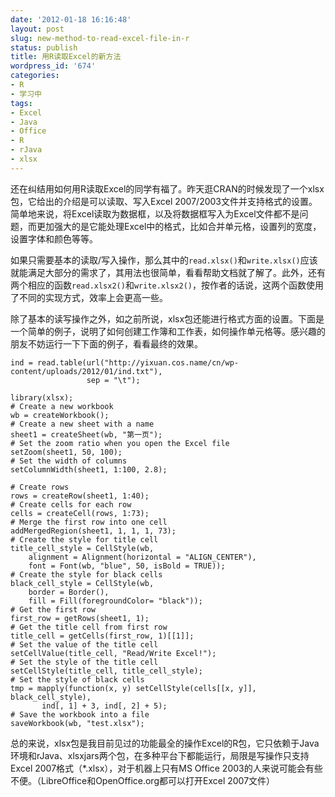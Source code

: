 ```yaml
---
date: '2012-01-18 16:16:48'
layout: post
slug: new-method-to-read-excel-file-in-r
status: publish
title: 用R读取Excel的新方法
wordpress_id: '674'
categories:
- R
- 学习中
tags:
- Excel
- Java
- Office
- R
- rJava
- xlsx
---
```


还在纠结用如何用R读取Excel的同学有福了。昨天逛CRAN的时候发现了一个xlsx包，它给出的介绍是可以读取、写入Excel 2007/2003文件并支持格式的设置。简单地来说，将Excel读取为数据框，以及将数据框写入为Excel文件都不是问题，而更加强大的是它能处理Excel中的格式，比如合并单元格，设置列的宽度，设置字体和颜色等等。

如果只需要基本的读取/写入操作，那么其中的`read.xlsx()`和`write.xlsx()`应该就能满足大部分的需求了，其用法也很简单，看看帮助文档就了解了。此外，还有两个相应的函数`read.xlsx2()`和`write.xlsx2()`，按作者的话说，这两个函数使用了不同的实现方式，效率上会更高一些。

除了基本的读写操作之外，如之前所说，xlsx包还能进行格式方面的设置。下面是一个简单的例子，说明了如何创建工作簿和工作表，如何操作单元格等。感兴趣的朋友不妨运行一下下面的例子，看看最终的效果。

    
    ind = read.table(url("http://yixuan.cos.name/cn/wp-content/uploads/2012/01/ind.txt"),
                     sep = "\t");
    
    library(xlsx);
    # Create a new workbook
    wb = createWorkbook();
    # Create a new sheet with a name
    sheet1 = createSheet(wb, "第一页");
    # Set the zoom ratio when you open the Excel file
    setZoom(sheet1, 50, 100);
    # Set the width of columns
    setColumnWidth(sheet1, 1:100, 2.8);
    
    # Create rows
    rows = createRow(sheet1, 1:40);
    # Create cells for each row
    cells = createCell(rows, 1:73);
    # Merge the first row into one cell
    addMergedRegion(sheet1, 1, 1, 1, 73);
    # Create the style for title cell
    title_cell_style = CellStyle(wb,
        alignment = Alignment(horizontal = "ALIGN_CENTER"),
        font = Font(wb, "blue", 50, isBold = TRUE));
    # Create the style for black cells
    black_cell_style = CellStyle(wb,
        border = Border(),
        fill = Fill(foregroundColor= "black"));
    # Get the first row
    first_row = getRows(sheet1, 1);
    # Get the title cell from first row
    title_cell = getCells(first_row, 1)[[1]];
    # Set the value of the title cell
    setCellValue(title_cell, "Read/Write Excel!");
    # Set the style of the title cell
    setCellStyle(title_cell, title_cell_style);
    # Set the style of black cells
    tmp = mapply(function(x, y) setCellStyle(cells[[x, y]], black_cell_style),
           ind[, 1] + 3, ind[, 2] + 5);
    # Save the workbook into a file
    saveWorkbook(wb, "test.xlsx");


总的来说，xlsx包是我目前见过的功能最全的操作Excel的R包，它只依赖于Java环境和rJava、xlsxjars两个包，在多种平台下都能运行，局限是写操作只支持Excel 2007格式（*.xlsx），对于机器上只有MS Office 2003的人来说可能会有些不便。（LibreOffice和OpenOffice.org都可以打开Excel 2007文件）
